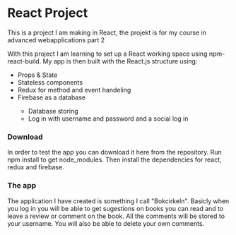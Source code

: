 <h1>React Project</h1>

<p>This is a project I am making in React, the projekt is for my course in advanced webapplications part 2</p>
<p>With this project I am learning to set up a React working space using npm-react-build. My app is then built with the React.js structure using:</p>
<ul>
 <li>Props & State</li>
 <li>Stateless components</li>
 <li>Redux for method and event handeling</li>
 <li>Firebase as a database</li>
  <ul>
   <li>Database storing</li>
   <li>Log in with username and password and a social log in </li>
  </ul>
</ul>

<h3>Download</h3>
<p>In order to test the app you can download it here from the repository. Run npm install to get node_modules. Then install the dependencies for react, redux and firebase.</p>

<h3>The app</h3>
<p>The application I have created is something I call "Bokcirkeln". Basicly when you log in you will be able to get sugestions on books you can read and to leave a review or comment on the book. All the comments will be stored to your username. You will also be able to delete your own comments.</p>
